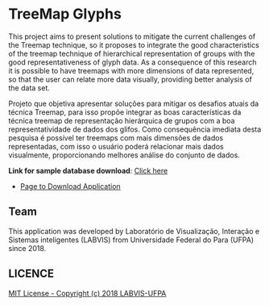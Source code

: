 # TreeMap Glyphs
This project aims to present solutions to mitigate the current challenges of the Treemap technique, so it proposes to integrate the good characteristics of the treemap technique of hierarchical representation of groups with the good representativeness of glyph data. As a consequence of this research it is possible to have treemaps with more dimensions of data represented, so that the user can relate more data visually, providing better analysis of the data set.

Projeto que objetiva apresentar soluções para mitigar os desafios atuais da técnica Treemap, para isso propõe integrar as boas características da técnica treemap de representação hierárquica de grupos com a boa representatividade de dados dos glifos. Como consequência imediata desta pesquisa é possível ter treemaps com mais dimensões de dados representadas, com isso o usuário poderá relacionar mais dados visualmente, proporcionando melhores análise do conjunto de dados.

**Link for sample database download**: [Click here](https://github.com/LABVIS-UFPA/TreemapGlyphs/blob/master/TreemapGlyph/database/treemap_glyphs_base_carro_outliers_bianchi.txt)
* [Page to Download Application](http://labvis.ufpa.br/treemapglyph)

## Team

This application was developed by Laboratório de Visualização, Interação e Sistemas inteligentes (LABVIS) from Universidade Federal do Para (UFPA) since 2018.

## LICENCE
[MIT License - Copyright (c) 2018 LABVIS-UFPA](https://github.com/LABVIS-UFPA/TreemapGlyphs/blob/master/LICENSE)
